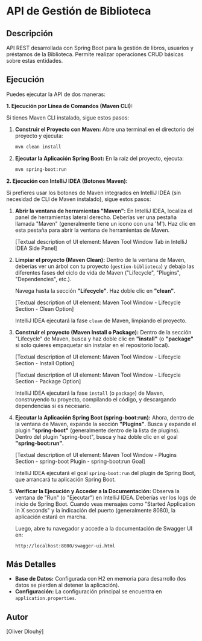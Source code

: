 # API de Gestión de Biblioteca

## Descripción

API REST desarrollada con Spring Boot para la gestión de libros, usuarios y préstamos de la Biblioteca.  Permite realizar operaciones CRUD básicas sobre estas entidades.

## Ejecución

Puedes ejecutar la API de dos maneras:

**1. Ejecución por Línea de Comandos (Maven CLI):**

Si tienes Maven CLI instalado, sigue estos pasos:

1.  **Construir el Proyecto con Maven:**
    Abre una terminal en el directorio del proyecto y ejecuta:
    ```bash
    mvn clean install
    ```

2.  **Ejecutar la Aplicación Spring Boot:**
    En la raíz del proyecto, ejecuta:
    ```bash
    mvn spring-boot:run
    ```

**2. Ejecución con IntelliJ IDEA (Botones Maven):**

Si prefieres usar los botones de Maven integrados en IntelliJ IDEA (sin necesidad de CLI de Maven instalado), sigue estos pasos:

1.  **Abrir la ventana de herramientas "Maven":**
    En IntelliJ IDEA, localiza el panel de herramientas lateral derecho.  Deberías ver una pestaña llamada "Maven" (generalmente tiene un icono con una 'M'). Haz clic en esta pestaña para abrir la ventana de herramientas de Maven.

    [Textual description of UI element:  Maven Tool Window Tab in IntelliJ IDEA Side Panel]

2.  **Limpiar el proyecto (Maven Clean):**
    Dentro de la ventana de Maven, deberías ver un árbol con tu proyecto (`gestion-biblioteca`) y debajo las diferentes fases del ciclo de vida de Maven ("Lifecycle", "Plugins", "Dependencies", etc.).

    Navega hasta la sección **"Lifecycle"**.  Haz doble clic en **"clean"**.

    [Textual description of UI element: Maven Tool Window - Lifecycle Section - Clean Option]

    IntelliJ IDEA ejecutará la fase `clean` de Maven, limpiando el proyecto.

3.  **Construir el proyecto (Maven Install o Package):**
    Dentro de la sección "Lifecycle" de Maven, busca y haz doble clic en **"install"** (o **"package"** si solo quieres empaquetar sin instalar en el repositorio local).

    [Textual description of UI element: Maven Tool Window - Lifecycle Section - Install Option]

    [Textual description of UI element: Maven Tool Window - Lifecycle Section - Package Option]

    IntelliJ IDEA ejecutará la fase `install` (o `package`) de Maven, construyendo tu proyecto, compilando el código, y descargando dependencias si es necesario.

4.  **Ejecutar la Aplicación Spring Boot (spring-boot:run):**
    Ahora, dentro de la ventana de Maven, expande la sección **"Plugins"**.
    Busca y expande el plugin **"spring-boot"** (generalmente dentro de la lista de plugins).
    Dentro del plugin "spring-boot", busca y haz doble clic en el goal **"spring-boot:run"**.

    [Textual description of UI element: Maven Tool Window - Plugins Section - spring-boot Plugin - spring-boot:run Goal]

    IntelliJ IDEA ejecutará el goal `spring-boot:run` del plugin de Spring Boot, que arrancará tu aplicación Spring Boot.

5.  **Verificar la Ejecución y Acceder a la Documentación:**
    Observa la ventana de "Run" (o "Ejecutar") en IntelliJ IDEA. Deberías ver los logs de inicio de Spring Boot.  Cuando veas mensajes como "Started Application in X seconds" y la indicación del puerto (generalmente 8080), la aplicación estará en marcha.

    Luego, abre tu navegador y accede a la documentación de Swagger UI en:
    ```
    http://localhost:8080/swagger-ui.html
    ```

## Más Detalles

*   **Base de Datos:**  Configurada con H2 en memoria para desarrollo (los datos se pierden al detener la aplicación).
*   **Configuración:**  La configuración principal se encuentra en `application.properties`.

## Autor

[Oliver Dlouhý] 
